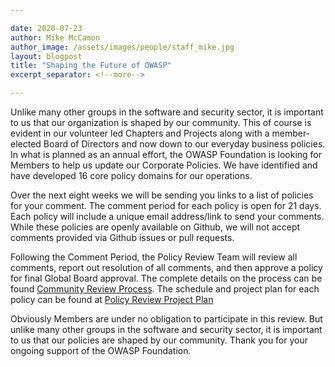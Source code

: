 ```yaml
---

date: 2020-07-23
author: Mike McCamon
author_image: /assets/images/people/staff_mike.jpg
layout: blogpost
title: "Shaping the Future of OWASP"
excerpt_separator: <!--more-->

---
```


Unlike many other groups in the software and security sector, it is important to us that our organization is shaped by our community. This of course is evident in our volunteer led Chapters and Projects along with a member-elected Board of Directors and now down to our everyday business policies. In what is planned as an annual effort, the OWASP Foundation is looking for Members to help us update our Corporate Policies. We have identified and have developed 16 core policy domains for our operations.

<!--more-->
Over the next eight weeks we will be sending you links to a list of policies for your comment. The comment period for each policy is open for 21 days. Each policy will include a unique email address/link to send your comments. While these policies are openly available on Github, we will not accept comments provided via Github issues or pull requests.

Following the Comment Period, the Policy Review Team will review all comments, report out resolution of all comments, and then approve a policy for final Global Board approval.  The complete details on the process can be found [Community Review Process](/www-policy/operational/community-review-process). The schedule and project plan for each policy can be found at [Policy Review Project Plan](/www-staff/projects/202010-policy-review.html)

Obviously Members are under no obligation to participate in this review. But unlike many other groups in the software and security sector, it is important to us that our policies are shaped by our community. Thank you for your ongoing support of the OWASP Foundation.
